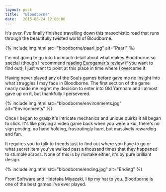 ```yaml
---
layout: post
title:  "Bloodborne"
date:   2015-06-24 12:00:00
---
```


It's over. I've finally finished travelling down this masochistic road that runs through the beautifully twisted world of Bloodborne.

{% include img.html src="bloodborne/paarl.jpg" alt="Paarl" %}

I'm not going to go into too much detail about what makes Bloodborne so special (though I recommend [reading Eurogamer's review](http://www.eurogamer.net/articles/2015-03-27-bloodborne-review) if you want to find out), I just want to point at this place in time where I overcame it.

Having never played any of the Souls games before gave me no insight into what struggles I may face in Bloodborne. The first section of the game nearly made me regret my decision to enter into Old Yarnham and I almost gave up on it, but thankfully I persevered.

{% include img.html src="bloodborne/environments.jpg" alt="Environments" %}

Once I began to grasp it's intricate mechanics and unique quirks it all began to click. It's like playing a video game back when you were a kid, there's no sign posting, no hand holding, frustratingly hard, but massively rewarding and fun.

It requires you to talk to friends just to find out where you have to go or what secret item you've walked past a thousand times that they happened to stumble across. None of this is by mistake either, it's by pure brilliant design.

{% include img.html src="bloodborne/ending.jpg" alt="Ending" %}

From Software and Hidetaka Miyazaki, I tip my hat to you. Bloodborne is one of the best games I've ever played.

